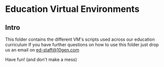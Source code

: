 # Education Virtual Environments

## Intro
This folder contains the different VM's scripts used across our education curriculum
If you have further questions on how to use this folder just drop us an email on ed-staff@10gen.com

Have fun! (and don't make a mess)
